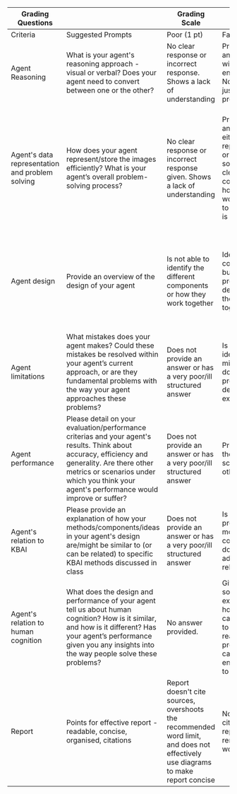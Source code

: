 
  <div class="border-box-sizing" id="notebook" tabindex="-1">
    <div class="container" id="notebook-container">

<div class="cell border-box-sizing text_cell rendered"><div class="prompt input_prompt">
</div><div class="inner_cell">
<div class="text_cell_render border-box-sizing rendered_html">
<table>
<thead><tr>
<th>Grading Questions</th>
<th></th>
<th>Grading Scale</th>
<th></th>
<th></th>
<th></th>
<th></th>
</tr>
</thead>
<tbody>
<tr>
<td>Criteria</td>
<td>Suggested Prompts</td>
<td>Poor (1 pt)</td>
<td>Fair (2 pts)</td>
<td>Good (3 pts)</td>
<td>Very good (4 pts)</td>
<td>Excellent (5 pts)</td>
</tr>
<tr>
<td>Agent Reasoning</td>
<td>What is your agent's reasoning approach - visual or verbal? Does your agent need to convert between one or the other?</td>
<td>No clear response or incorrect response. Shows a lack of understanding</td>
<td>Provides answer without enough detail. No justifications provided</td>
<td>Provides answers with enough details and examples, but no adequate justifications</td>
<td>Author provides answer with more details about the agent's process. Gives examples and justifications as well</td>
<td>In addition to the criteria for "Very Good", the author added insightful and novel interpretation that expands on the concepts taught in class.</td>
</tr>
<tr>
<td>Agent's data representation and problem solving</td>
<td>How does your agent represent/store the images efficiently? What is your agent’s overall problem-solving process?</td>
<td>No clear response or incorrect response given. Shows a lack of understanding</td>
<td>Provides answer to either data representation or problem solving.  No clear connection of how they both work together to solve RPMs is given</td>
<td>Provides a clear succinct answer addressing both data representation and problem solving. Answer makes a clear connection on how they work together to solve RPMs</td>
<td>Provides answer to a "good" criteria and makes a strong connection on how they work together, and is able to relate them to human cognition</td>
<td>In addition to the criteria for "Very Good", the author added insightful and novel interpretation that expands on the concepts taught in class.</td>
</tr>
<tr>
<td>Agent design</td>
<td>Provide an overview of the design of your agent</td>
<td>Is not able to identify the different components or how they work together</td>
<td>Identifies components but does not provide details on how they work together.</td>
<td>Identifies the various parts and components, and is able to provide a detail explanation on how they work together.</td>
<td>Provides the high level design with the various components in enough detail. The justifications/explanations are also given</td>
<td>Author provides a detailed high level design with design justifications. Draws parallels to design patterns/systems from the real world. Adding other novel interpretations are highly encouraged.</td>
</tr>
<tr>
<td>Agent limitations</td>
<td>What mistakes does your agent makes?  Could these mistakes be resolved within your agent’s current approach, or are they fundamental problems with the way your agent approaches these problems?</td>
<td>Does not provide an answer or has a very poor/ill structured answer</td>
<td>Is able to identify mistakes but does not provide details or explanations</td>
<td>Identifies mistakes, provides analysis and explanations with examples and details</td>
<td>Identifies mistakes, provides analysis and explanations with examples and details.  Provides some ideas on how they intend to solve them.</td>
<td>In addition to the criteria for "Very Good",author gives more detailed ideas on how they intend to solve the mistakes. The author's interpretation for the fundamental reason for the mistakes is very novel</td>
</tr>
<tr>
<td>Agent performance</td>
<td>Please detail on your evaluation/performance criterias and your agent's results. Think about accuracy, efficiency and generality. Are there other metrics or scenarios under which you think your agent's performance would improve or suffer?</td>
<td>Does not provide an answer or has a very poor/ill structured answer</td>
<td>Provides only the agent scores and no other insights</td>
<td>In addition to scores, details one or more of their own evaluations metrics and gives details on how their agent performs</td>
<td>Provides scores, and evaluation metrics apart from the ones mentioned in the rubric. Provides a detailed performance overview of the agent</td>
<td>In addition to the criteria for "Very Good", the author provides justifications/explanations for the agent's performance.</td>
</tr>
<tr>
<td>Agent's relation to KBAI</td>
<td>Please provide an explanation of how your methods/components/ideas in your agent's design are/might be similar to (or can be related) to specific KBAI methods discussed in class</td>
<td>Does not provide an answer or has a very poor/ill structured answer</td>
<td>Is able to provide one or more KBAI concepts but does not adequately relate them</td>
<td>Is able to provide one or more KBAI concepts with adequate explanation on how they relate</td>
<td>Discusses one or more KBAI concepts, shows how they relate to their  agent design and provides enough justification of why using that KBAI concept over the other was a good idea</td>
<td>In addition to the criteria for "Very Good", the author added insightful and novel interpretation that expands on the concepts taught in class.</td>
</tr>
<tr>
<td>Agent's relation to human cognition</td>
<td>What does the design and performance of your agent tell us about human cognition? How is it similar, and how is it different? Has your agent’s performance given you any insights into the way people solve these problems?</td>
<td>No answer provided.</td>
<td>Gives some/partial explanation of how the agent can be related to human's reasoning process but cannot give enough detail to back claims</td>
<td>Provides analogies between agent design and human cognitions with explanations</td>
<td>In addition to providing relation to human cognition, the author gives detailed examples and is able to justify the performance</td>
<td>In addition to the criteria for "Very Good", the author goes above and beyond to provide explanations about the failures/mistakes and relates them to human reasoning failures if any. Additional novel interpretations and explanations would fetch you full marks</td>
</tr>
<tr>
<td>Report</td>
<td>Points for effective report - readable, concise, organised, citations</td>
<td>Report doesn't cite sources, overshoots the recommended word limit, and does not effectively use diagrams to make report concise</td>
<td>No sources cited but the report remains within word limit</td>
<td>Report is within word limit and uses recommended format for citing sources</td>
<td>Report uses diagrams/infographics to give concise explanations. Is within resonable word limit and cites sources.</td>
<td>In addition to the criteria for "Very Good",the author uses infographics/diagrams/flowcharts very effectively</td>
</tr>
</tbody>
</table>

</div>
</div>
</div>
    